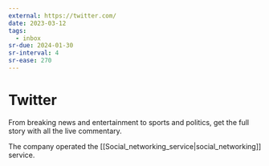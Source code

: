```yaml
---
external: https://twitter.com/
date: 2023-03-12
tags:
  - inbox
sr-due: 2024-01-30
sr-interval: 4
sr-ease: 270
---
```


# Twitter

From breaking news and entertainment to sports and politics, get the full story
with all the live commentary.

The company operated the [[Social_networking_service|social_networking]]
service.
